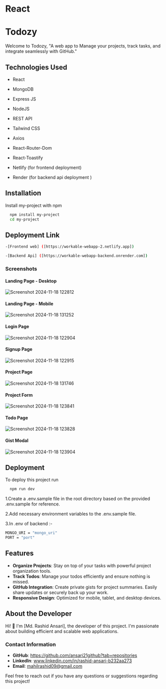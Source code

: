 
# React 

# Todozy
Welcome to Todozy, "A web app to Manage your projects, track tasks, and integrate seamlessly with GitHub."


## Technologies Used


* React

* MongoDB

* Express JS

* NodeJS

* REST API

* Tailwind CSS

* Axios

* React-Router-Dom

* React-Toastify

* Netlify (for frontend deployment)

* Render  (for backend api deployment )


## Installation

Install my-project with npm

```bash
  npm install my-project
  cd my-project
```

## Deployment Link
 ```sh
-[Frontend web] ([https://workable-webapp-2.netlify.app])

-[Backend Api] ([https://workable-webapp-backend.onrender.com])
```

    
### Screenshots

#### Landing Page - Desktop
![Screenshot 2024-11-18 122812](https://github.com/user-attachments/assets/74195945-a570-499f-aec9-c2243d14a219)

#### Landing Page - Mobile
![Screenshot 2024-11-18 131252](https://github.com/user-attachments/assets/2389a63c-24b0-43d2-8928-8de62bf197c2)

#### Login Page
![Screenshot 2024-11-18 122904](https://github.com/user-attachments/assets/61539336-d798-4609-abcc-eaef6fab4fa6)

#### Signup Page
![Screenshot 2024-11-18 122915](https://github.com/user-attachments/assets/9a0e6a89-dd01-4004-9ed8-f557322b009b)

#### Project Page
![Screenshot 2024-11-18 131746](https://github.com/user-attachments/assets/23fd8a76-7660-4ec9-866d-25979e269480)

#### Project Form
![Screenshot 2024-11-18 123841](https://github.com/user-attachments/assets/a5a1179b-5c7f-4481-bbc3-7453d25c4455)

#### Todo Page
![Screenshot 2024-11-18 123828](https://github.com/user-attachments/assets/7e2e7f03-e400-478b-9f0e-3273ba6b744e)

#### Gist Modal
![Screenshot 2024-11-18 123904](https://github.com/user-attachments/assets/64e6d057-674e-44c3-bf95-430c5ea80cb9)

## Deployment

To deploy this project run

```bash
  npm run dev
```

1.Create a .env.sample file in the root directory based on the provided .env.sample for reference.

2.Add necessary environment variables to the .env.sample file.

3.In .env of backend :-
```sh
MONGO_URI = "mongo_uri"
PORT = "port"
```

## Features

- **Organize Projects**: Stay on top of your tasks with powerful project organization tools.
- **Track Todos**: Manage your todos efficiently and ensure nothing is missed.
- **GitHub Integration**:  Create private gists for project summaries. Easily share updates or securely back up your work.
- **Responsive Design**: Optimized for mobile, tablet, and desktop devices.


## About the Developer

Hi! 👋 I'm [Md. Rashid Ansari], the developer of this project. I'm passionate about building efficient and scalable web applications.

### Contact Information
- **GitHub**: https://github.com/ansari21github?tab=repositories
- **LinkedIn**: www.linkedin.com/in/rashid-ansari-b232aa273
- **Email**: mahilrashid09@gmail.com

Feel free to reach out if you have any questions or suggestions regarding this project!

